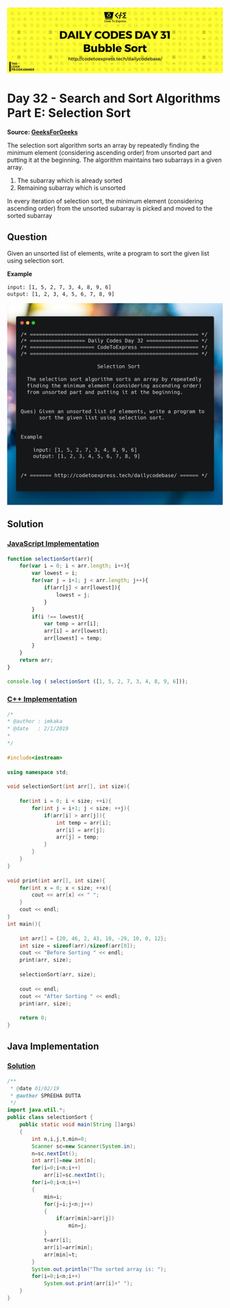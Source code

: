 ![cover](./cover.png)

# Day 32 - Search and Sort Algorithms Part E: Selection Sort

**Source: [GeeksForGeeks](https://www.geeksforgeeks.org/selection-sort/)**

The selection sort algorithm sorts an array by repeatedly finding the minimum element (considering ascending order) from unsorted part and putting it at the beginning. The algorithm maintains two subarrays in a given array.

1. The subarray which is already sorted
2. Remaining subarray which is unsorted

In every iteration of selection sort, the minimum element (considering ascending order) from the unsorted subarray is picked and moved to the sorted subarray

## Question

Given an unsorted list of elements, write a program to sort the given list using selection sort.

**Example**

```
input: [1, 5, 2, 7, 3, 4, 8, 9, 6]
output: [1, 2, 3, 4, 5, 6, 7, 8, 9]
```

![ques](./ques.png)

## Solution

### [JavaScript Implementation](./JavaScript/selectionsort.js)

```js
function selectionSort(arr){
    for(var i = 0; i < arr.length; i++){
        var lowest = i;
        for(var j = i+1; j < arr.length; j++){
            if(arr[j] < arr[lowest]){
                lowest = j;
            }
        }
        if(i !== lowest){
            var temp = arr[i];
            arr[i] = arr[lowest];
            arr[lowest] = temp;
        }
    }
    return arr;
}

console.log ( selectionSort ([1, 5, 2, 7, 3, 4, 8, 9, 6]));
```

### [C++ Implementation](./C++/selectionSort.cpp)

```cpp
/*
* @author : imkaka
* @date   : 2/1/2019
*
*/

#include<iostream>

using namespace std;

void selectionSort(int arr[], int size){

    for(int i = 0; i < size; ++i){
        for(int j = i+1; j < size; ++j){
            if(arr[i] > arr[j]){
                int temp = arr[i];
                arr[i] = arr[j];
                arr[j] = temp;
            }
        }
    }
}

void print(int arr[], int size){
    for(int x = 0; x < size; ++x){
        cout << arr[x] << " ";
    }
    cout << endl;
}
int main(){

    int arr[] = {20, 46, 2, 43, 10, -29, 10, 0, 12};
    int size = sizeof(arr)/sizeof(arr[0]);
    cout << "Before Sorting " << endl;
    print(arr, size);

    selectionSort(arr, size);

    cout << endl;
    cout << "After Sorting " << endl;
    print(arr, size);

    return 0;
}
```


## Java Implementation

### [Solution](./Java/selectionSort.java)

```java
/**
 * @date 01/02/19
 * @author SPREEHA DUTTA
 */
import java.util.*;
public class selectionSort {
    public static void main(String []args)
    {
        int n,i,j,t,min=0;
        Scanner sc=new Scanner(System.in);
        n=sc.nextInt();
        int arr[]=new int[n];
        for(i=0;i<n;i++)
            arr[i]=sc.nextInt();
        for(i=0;i<n;i++)
        {
            min=i;
            for(j=i;j<n;j++)
            {
                if(arr[min]>arr[j])
                    min=j;
            }
            t=arr[i];
            arr[i]=arr[min];
            arr[min]=t;
        }
        System.out.println("The sorted array is: ");
        for(i=0;i<n;i++)
            System.out.print(arr[i]+" ");
    }
}
```
